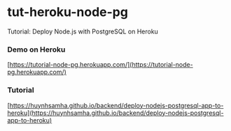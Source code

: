 # tut-heroku-node-pg

Tutorial: Deploy Node.js with PostgreSQL on Heroku

### Demo on Heroku
[https://tutorial-node-pg.herokuapp.com/](https://tutorial-node-pg.herokuapp.com/)

### Tutorial 
[https://huynhsamha.github.io/backend/deploy-nodejs-postgresql-app-to-heroku](https://huynhsamha.github.io/backend/deploy-nodejs-postgresql-app-to-heroku)

